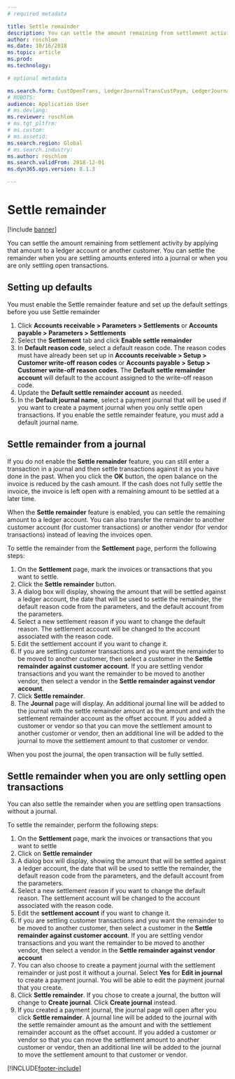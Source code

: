 ```yaml
---
# required metadata

title: Settle remainder
description: You can settle the amount remaining from settlement activity by applying that amount to a ledger account.
author: roschlom
ms.date: 10/16/2018
ms.topic: article
ms.prod: 
ms.technology: 

# optional metadata

ms.search.form: CustOpenTrans, LedgerJournalTransCustPaym, LedgerJournalTransVendPaym, VendOpenTrans
# ROBOTS: 
audience: Application User
# ms.devlang: 
ms.reviewer: roschlom
# ms.tgt_pltfrm: 
# ms.custom: 
# ms.assetid: 
ms.search.region: Global
# ms.search.industry: 
ms.author: roschlom
ms.search.validFrom: 2018-12-01
ms.dyn365.ops.version: 8.1.3

---
```


# Settle remainder

[!include [banner](../includes/banner.md)]

You can settle the amount remaining from settlement activity by applying that amount to a ledger account or another customer. 
You can settle the remainder when you are settling amounts entered into a journal or when you are only settling open transactions.

## Setting up defaults 
You must enable the Settle remainder feature and set up the default settings before you use Settle remainder

1)  Click **Accounts receivable > Parameters > Settlements** or **Accounts payable > Parameters > Settlements**
2)  Select the **Settlement** tab and click **Enable settle remainder**
3)  In **Default reason code**, select a default reason code. The reason codes must have already been set up in **Accounts receivable > Setup > Customer write-off reason codes** or **Accounts payable > Setup > Customer write-off reason codes**. The **Default settle remainder account** will default to the account assigned to the write-off reason code.
3)  Update the **Default settle remainder account** as needed.
4)  In the **Default journal name**, select a payment journal that will be used if you want to create a payment journal when you only settle open transactions. If you enable the settle remainder feature, you must add a default journal name.

## Settle remainder from a journal
If you do not enable the **Settle remainder** feature, you can still enter a transaction in a journal and then settle
transactions against it as you have done in the past. When you click the **OK** button, the open balance on the invoice 
is reduced by the cash amount. If the cash does not fully settle the invoice, the invoice is left open 
with a remaining amount to be settled at a later time.

When the **Settle remainder** feature is enabled, you can settle the remaining amount to a ledger account. You can also transfer the remainder to another customer account (for customer transactions) or another vendor (for vendor transactions) instead of leaving the invoices open. 

To settle the remainder from the **Settlement** page, perform the following steps:

1)  On the **Settlement** page, mark the invoices or transactions that you want to settle.
2)  Click the **Settle remainder** button.
3)  A dialog box will display, showing the amount that will be settled against a ledger account, the date 
that will be used to settle the remainder, the default reason code from the parameters, and the default account from the parameters. 
4)  Select a new settlement reason if you want to change the default reason. The settlement account will be changed to the
account associated with the reason code.
5)  Edit the settlement account if you want to change it.
6)  If you are settling customer transactions and you want the remainder to be moved to another customer, then select a customer in the **Settle remainder against customer account**. If you are settling vendor transactions and you want the remainder to be moved to another vendor, then select a vendor in the **Settle remainder against vendor account**.
6)  Click **Settle remainder**.
7)  The **Journal** page will display. An additional journal line will be added to the journal with the settle remainder amount as the amount and with the settlement remainder account as the offset account. If you added a customer or vendor so that you can move the settlement amount to another customer or vendor, then an additional line will be added to the journal to move the settlement amount to that customer or vendor.

When you post the journal, the open transaction will be fully settled. 

## Settle remainder when you are only settling open transactions
You can also settle the remainder when you are settling open transactions without a journal.

To settle the remainder, perform the following steps:

1)  On the **Settlement** page, mark the invoices or transactions that you want to settle
2)  Click on **Settle remainder**
3)  A dialog box will display, showing the amount that will be settled against a ledger account, the date 
that will be used to settle the remainder, the default reason code from the parameters, and the default account from the parameters. 
4)  Select a new settlement reason if you want to change the default reason. The settlement account will be changed to the
account associated with the reason code.
5)  Edit the **settlement account** if you want to change it.
6)  If you are settling customer transactions and you want the remainder to be moved to another customer, then select a customer in the **Settle remainder against customer account**. If you are settling vendor transactions and you want the remainder to be moved to another vendor, then select a vendor in the **Settle remainder against vendor account**
7)  You can also choose to create a payment journal with the settlement remainder or just post it without a journal. Select **Yes** for **Edit in journal** to create a payment journal. You will be able to edit the payment journal that you create.
8)  Click **Settle remainder**. If you chose to create a journal, the button will change to **Create journal**. Click **Create journal** instead.
9)  If you created a payment journal, the journal page will open after you click **Settle remainder**. A journal line will be added to the journal with the settle remainder amount as the amount and with the settlement remainder account as the offset account. If you added a customer or vendor so that you can move the settlement amount to another customer or vendor, then an additional line will be added to the journal to move the settlement amount to that customer or vendor.


[!INCLUDE[footer-include](../../includes/footer-banner.md)]
